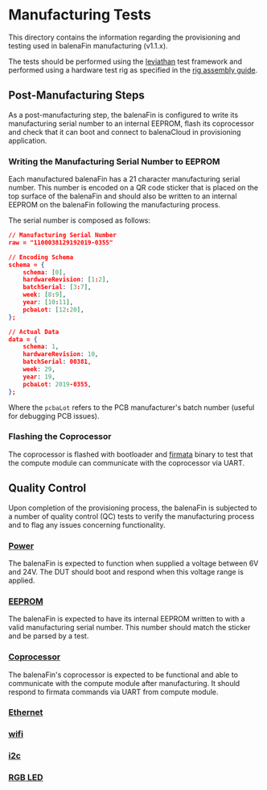 # Manufacturing Tests

This directory contains the information regarding the provisioning and testing used in balenaFin manufacturing (v1.1.x).

The tests should be performed using the [leviathan](https://github.com/balena-io/leviathan) test framework and performed using a hardware test rig as specified in the [rig assembly guide](docs/ASSEMBLY.md).

## Post-Manufacturing Steps

As a post-manufacturing step, the balenaFin is configured to write its manufacturing serial number to an internal EEPROM, flash its coprocessor and check that it can boot and connect to balenaCloud in provisioning application.

### Writing the Manufacturing Serial Number to EEPROM

Each manufactured balenaFin has a 21 character manufacturing serial number.
This number is encoded on a QR code sticker that is placed on the top surface of the balenaFin and should also be written to an internal EEPROM on the balenaFin following the manufacturing process.

The serial number is composed as follows:

```json
// Manufacturing Serial Number
raw = "1100038129192019-0355"

// Encoding Schema
schema = {
    schema: [0],
    hardwareRevision: [1:2],
    batchSerial: [3:7],
    week: [8:9],
    year: [10:11],
    pcbaLot: [12:20],
};

// Actual Data
data = {
    schema: 1,
    hardwareRevision: 10,
    batchSerial: 00381,
    week: 29,
    year: 19,
    pcbaLot: 2019-0355,
};
```

Where the `pcbaLot` refers to the PCB manufacturer's batch number (useful for debugging PCB issues).

### Flashing the Coprocessor

The coprocessor is flashed with bootloader and [firmata](https://github.com/balena-io-hardware/balena-fin-coprocessor-firmata) binary to test that the compute module can communicate with the coprocessor via UART.

## Quality Control

Upon completion of the provisioning process, the balenaFin is subjected to a number of quality control (QC) tests to verify the manufacturing process and to flag any issues concerning functionality.

### [Power](tests/power)

The balenaFin is expected to function when supplied a voltage between 6V and 24V.
The DUT should boot and respond when this voltage range is applied.

### [EEPROM](tests/eeprom)

The balenaFin is expected to have its internal EEPROM written to with a valid manufacturing serial number.
This number should match the sticker and be parsed by a test.

### [Coprocessor](tests/coprocessor)

The balenaFin's coprocessor is expected to be functional and able to communicate with the compute module after manufacturing.
It should respond to firmata commands via UART from compute module.

### [Ethernet](tests/ethernet)

### [wifi](tests/wifi)

### [i2c](tests/i2c)

### [RGB LED](tests/rgbled)

